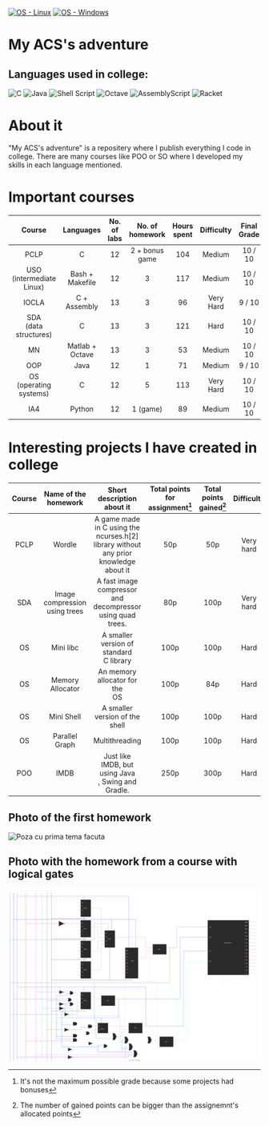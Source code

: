 [![OS - Linux](https://img.shields.io/badge/OS-Linux-blue?logo=linux&logoColor=white)](https://www.linux.org/ "Go to Linux homepage")
[![OS - Windows](https://img.shields.io/badge/OS-Windows-blue?logo=windows&logoColor=white)](https://www.microsoft.com/ "Go to Microsoft homepage")
<br>
# My ACS's adventure
## Languages used in college:
![C](https://img.shields.io/badge/c-%2300599C.svg?style=for-the-badge&logo=c&logoColor=white)
![Java](https://img.shields.io/badge/java-%23ED8B00.svg?style=for-the-badge&logo=openjdk&logoColor=white)
![Shell Script](https://img.shields.io/badge/shell_script-%23121011.svg?style=for-the-badge&logo=gnu-bash&logoColor=white)
![Octave](https://img.shields.io/badge/OCTAVE-darkblue?style=for-the-badge&logo=octave&logoColor=fcd683)
![AssemblyScript](https://img.shields.io/badge/assembly%20script-%23000000.svg?style=for-the-badge&logo=assemblyscript&logoColor=white)
<img src="https://racket-lang.org/img/racket-logo.svg" height="40" width="40" alt="Racket">

# About it
"My ACS's adventure" is a repositery where I publish everything I code in college. There are many courses like POO or SO where I developed my skills in each language mentioned.

# Important courses
|            Course           |    Languages    | No. of labs | No. of homework | Hours spent | Difficulty | Final Grade |
|:---------------------------:|:---------------:|:-----------:|:---------------:|:-----------:|:----------:|:-----------:|
|             PCLP            |        C        |      12     |  2 + bonus game |     104     |   Medium   |   10 / 10   |
| USO<br>(intermediate Linux) | Bash + Makefile |      12     |        3        |     117     |   Medium   |   10 / 10   |
|            IOCLA            |   C + Assembly  |      13     |        3        |      96     |  Very Hard |    9 / 10   |
|  SDA <br>(data structures)  |        C        |      13     |        3        |     121     |    Hard    |   10 / 10   |
|              MN             | Matlab + Octave |      13     |        3        |      53     |   Medium   |   10 / 10   |
|             OOP             |       Java      |      12     |        1        |      71     |   Medium   |    9 / 10   |
|  OS<br>(operating systems)  |        C        |      12     |        5        |     113     |  Very Hard |   10 / 10   |
|             IA4             |      Python     |      12     |     1 (game)    |      89     |   Medium   |   10 / 10   |

# Interesting projects I have created in college
| Course |      Name of the homework     |                                 Short description about it                                 | Total points for assignment[^1] | Total points gained[^2] | Difficulty | Hours spent |
|:------:|:-----------------------------:|:------------------------------------------------------------------------------------------:|:-------------------------------:|:-----------------------:|:----------:|:-----------:|
|  PCLP  |             Wordle            | A game made in C using the<br>ncurses.h[2] library without<br>any prior knowledge about it |               50p               |           50p           |  Very hard |      38     |
|   SDA  | Image compression using trees |              A fast image compressor<br>and decompressor using quad<br>trees.              |               80p               |           100p          |  Very hard |      42     |
|   OS   |           Mini libc           |                         A smaller version of standard<br>C library                         |               100p              |           100p          |    Hard    |      16     |
|   OS   |        Memory Allocator       |                              An memory allocator for the<br>OS                             |               100p              |           84p           |    Hard    |      29     |
|   OS   |           Mini Shell          |                               A smaller version of the shell                               |               100p              |           100p          |    Hard    |      25     |
|   OS   |         Parallel Graph        |                                       Multithreading                                       |               100p              |           100p          |    Hard    |      24     |
|   POO  |              IMDB             |                    Just like IMDB, but using Java<br>, Swing and Gradle.                   |               250p              |           300p          |    Hard    |      47     |

## Photo of the first homework
![Poza cu prima tema facuta](https://github.com/robertnen/My-ACS-adventure/blob/main/first_homework.png?raw=true)

## Photo with the homework from a course with logical gates
![Poza cu prima tema la proiectare logica](./Proiectare_Logica/uscator_de_par_rotativ-Implementare.drawio.svg)

[^1]: It's not the maximum possible grade because some projects had bonuses 
[^2]: The number of gained points can be bigger than the assignemnt's allocated points

